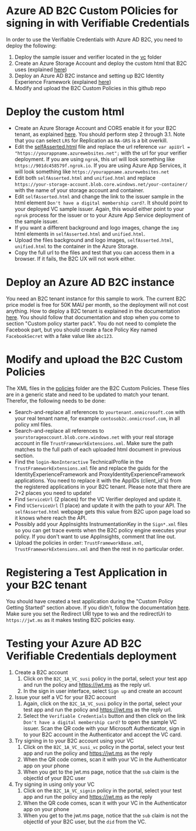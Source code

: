 # Azure AD B2C Custom POlicies for signing in with Verifiable Credentials

In order to use the Verifiable Credentials with Azure AD B2C, you need to deploy the following:

1. Deploy the sample issuer and verifier located in the [vc](/vc) folder
1. Create an Azure Storage Account and deploy the custom html that B2C uses (explained [here](https://docs.microsoft.com/en-us/azure/active-directory-b2c/customize-ui-with-html?pivots=b2c-user-flow#2-create-an-azure-blob-storage-account))
1. Deploy an Azure AD B2C instance and setting up B2C Identity Experience Framework (explained [here](https://docs.microsoft.com/en-us/azure/active-directory-b2c/custom-policy-get-started))
1. Modify and upload the B2C Custom Policies in this github repo

# Deploy the custom html

- Create an Azure Storage Account and CORS enable it for your B2C tenant, as explained [here](https://docs.microsoft.com/en-us/azure/active-directory-b2c/customize-ui-with-html?pivots=b2c-user-flow#2-create-an-azure-blob-storage-account). You should perform step 2 through 3.1. Note that you can select `LRS` for Replication as `RA-GRS` is a bit overkill.
- Edit the [selfAsserted.html](/b2c/html/selfAsserted.html) file and replace the url reference `var apiUrl = "https://yourappname.azurewebsites.net";` with the url for your verifier deployment.
If you are using `ngrok`, this url will look something like `https://901dc458579f.ngrok.io`. If you are using Azure App Services, it will look something like `https://yourappname.azurewebsites.net` 
- Edit both `selfAsserted.html` and `unified.html` and replace `https://your-storage-account.blob.core.windows.net/your-container/` with the name of your storage account and container.
- Edit `selfAsserted.html` and change the link to the issuer sample in the html element `Don't have a digital membership card?`. It should point to your deployed VC sample issuer. Again, this would either point to your `ngrok` process for the issuer or to your Azure App Service deployment of the sample issuer.  
- If you want a different background and logo images, change the `img` html elements in `selfAsserted.html` and `unified.html`. 
- Upload the files background and logo images, `selfAsserted.html`, `unified.html` to the container in the Azure Storage.
- Copy the full url to the files and test that you can access them in a browser. If it fails, the B2C UX will not work either.

# Deploy an Azure AD B2C instance

You need an B2C tenant instance for this sample to work. The current B2C price model is free for 50K MAU per month, so the deployment will not cost anything. How to deploy a B2C tenant is explained in the documentation [here](https://docs.microsoft.com/en-us/azure/active-directory-b2c/custom-policy-get-started). You should follow that documentation and stop when you come to section "Custom policy starter pack". You do not need to complete the Facebook part, but you should create a face Policy Key named `FacebookSecret` with a fake value like `abc123`.

# Modify and upload the B2C Custom Policies

The XML files in the [policies](/policies) folder are the B2C Custom Policies. These files are in a generic state and need to be updated to match your tenant. Therefor, the following needs to be done:

- Search-and-replace all references to `yourtenant.onmicrosoft.com` with your real tenant name, for example `contosob2c.onmicrosof.com`, in all policy xml files.
- Search-and-replace all references to `yourstorageaccount.blob.core.windows.net` with your real storage account in file `TrustFrameworkExtensions.xml`. Make sure the path matches to the full path of each uploaded html document in previous section.
- Find the `login-NonInteractive` TechnicalProfile in the `TrustFrameworkExtensions.xml` file and replace the guids for the IdentityExperienceFramework and ProxyIdentityExperienceFramework applications. You need to replace it with the AppIDs (client_id's) from the registered applications in your B2C tenant. Please note that there are 2+2 places you need to update!
- Find `ServiceUrl` (2 places) for the VC Verifier deployed and update it.
- Find `VCServiceUrl` (1 place) and update it with the path to your API. The `selfAsserted.html` webpage gets this value from B2C upon page load so it knows where reach the API.
- Possibly add your AppInsights InstrumentationKey in the `Sign*.xml` files so you can get trace events when the B2C policy engine executes your policy. If you don't want to use AppInsights, comment that line out.
- Upload the policies in order: `TrustFrameworkBase.xml`, `TrustFrameworkExtensions.xml` and then the rest in no particular order.
 
# Registering a Test Application in your B2C tenant

You should have created a test application during the "Custom Policy Getting Started" section above. If you didn't, follow the documentation [here](https://docs.microsoft.com/en-us/azure/active-directory-b2c/tutorial-register-applications?tabs=app-reg-ga). Make sure you set the Redirect URI type to `Web` and the redirectUri to `https://jwt.ms` as it makes testing B2C policies easy.

# Testing your Azure AD B2C Verifiable Credentials deployment

1. Create a B2C account
    1. Click on the `B2C_1A_VC_susi` policy in the portal, select your test app and run the policy and https://jwt.ms as the reply url.
    1. In the sign in user interface, select `Sign up` and create an account
1. Issue your self a VC for your B2C account
    1. Again, click on the `B2C_1A_VC_susi` policy in the portal, select your test app and run the policy and https://jwt.ms as the reply url.
    1. Select the `Verifiable Credentials` button and then click on the link `Don't have a digital membership card?` to open the sample VC issuer. Scan the QR code with your Microsoft Authenticator, sign in to your B2C account in the Authenticator and accept the VC card. 
1. Try signing in to your B2C account using your VC
    1. Click on the `B2C_1A_VC_susi_vc`  policy in the portal, select your test app and run the policy and https://jwt.ms as the reply 
    1. When the QR code comes, scan it with your VC in the Authenticator app on your phone
    1. When you get to the jwt.ms page, notice that the `sub` claim is the objectId of your B2C user
1. Try signing in using only your VC
    1. Click on the `B2C_1A_VC_signin`  policy in the portal, select your test app and run the policy and https://jwt.ms as the reply 
    1. When the QR code comes, scan it with your VC in the Authenticator app on your phone
    1. When you get to the jwt.ms page, notice that the `sub` claim is not the objectId of your B2C user, but the `did` from the VC.
